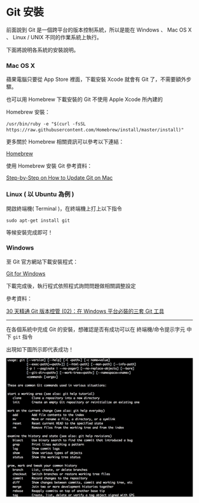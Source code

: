 # Git 安裝

前面說到 Git 是一個跨平台的版本控制系統，所以是能在 Windows 、 Mac OS X 、 Linux / UNIX 不同的作業系統上執行。

下面將說明各系統的安裝說明。

### Mac OS X

蘋果電腦只要從 App Store 裡面，下載安裝 Xcode 就會有 Git 了，不需要額外步驟。

也可以用 Homebrew 下載安裝的 Git 不使用 Apple Xcode 所內建的

Homebrew 安裝：

```
/usr/bin/ruby -e "$(curl -fsSL https://raw.githubusercontent.com/Homebrew/install/master/install)"
```

更多關於 Homebrew 相關資訊可以參考以下連結：

[Homebrew](http://brew.sh/)

使用 Homebrew 安裝 Git 參考資料：

[Step-by-Step on How to Update Git on Mac](http://michaelcrump.net/step-by-step-how-to-update-git/)


### Linux ( 以 Ubuntu 為例 )

開啟終端機( Terminal )，在終端機上打上以下指令

```
sudo apt-get install git
```

等候安裝完成即可！

### Windows

至 Git 官方網站下載安裝程式：

[Git for Windows](https://git-scm.com/downloads)

下載完成後，執行程式依照程式詢問問題做相關調整設定

參考資料：

[30 天精通 Git 版本控管 (02)：在 Windows 平台必裝的三套 Git 工具](http://ithelp.ithome.com.tw/articles/10132333)

-----------------------------------------------

在各個系統中完成 Git 的安裝，想確認是否有成功可以在 終端機/命令提示字元 中下 `git` 指令

出現如下圖所示即代表成功！

![git01](/images/git01.png)
